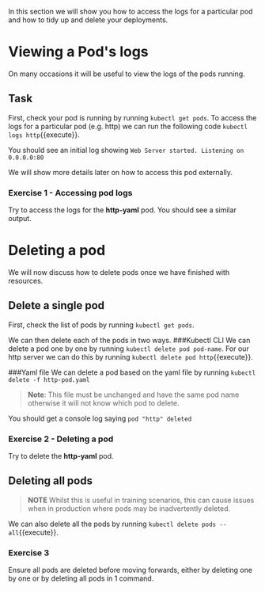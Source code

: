 In this section we will show you how to access the logs for a particular pod and how to tidy up and delete your deployments.
# Viewing a Pod's logs

On many occasions it will be useful to view the logs of the pods running.
## Task 
First, check your pod is running by running `kubectl get pods`. To access the logs for a particular pod (e.g. http) we can run the following code `kubectl logs http`{{execute}}.

You should see an initial log showing `Web Server started. Listening on 0.0.0.0:80` 

We will show more details later on how to access this pod externally.

### Exercise 1 - Accessing pod logs
Try to access the logs for the **http-yaml** pod. You should see a similar output.

# Deleting a pod

We will now discuss how to delete pods once we have finished with resources.

## Delete a single pod
First, check the list of pods by running `kubectl get pods`.

We can then delete each of the pods in two ways.
###Kubectl CLI
We can delete a pod one by one by running `kubectl delete pod pod-name`. For our http server we can do this by running `kubectl delete pod http`{{execute}}.

###Yaml file
We can delete a pod based on the yaml file by running `kubectl delete -f http-pod.yaml`
> **Note**: This file must be unchanged and have the same pod name otherwise it will not know which pod to delete. 

You should get a console log saying `pod "http" deleted`
### Exercise 2 - Deleting a pod

Try to delete the **http-yaml** pod.

## Deleting all pods
>**NOTE** Whilst this is useful in training scenarios, this can cause issues when in production where pods may be inadvertently deleted.

We can also delete all the pods by running `kubectl delete pods --all`{{execute}}.

### Exercise 3
Ensure all pods are deleted before moving forwards, either by deleting one by one or by deleting all pods in 1 command.
